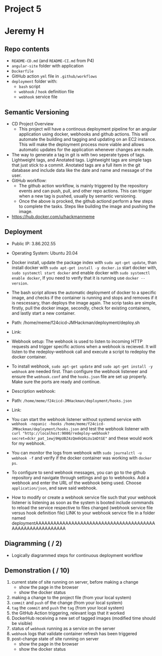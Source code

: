 # Project 5
# Jeremy H

## Repo contents

- `README-CD.md` (and `README-CI.md` from P4)
- `angular-site` folder with application
- `Dockerfile`
- GitHub action `yml` file in `.github/workflows`
- `deployment` folder with:
  - `bash` script
  - `webhook` / `hook` definition file
  - `webhook` service file

## Semantic Versioning

- CD Project Overview
  - This project will have a continous deployment pipeline for an angular application using docker, webhooks and github actions. This will automate the building and tagging and updating on an EC2 instance. This will make the deployment process more viable and allows automatic updates for the application whenever changes are made. 
- The way to generate a tag in git is with two seperate types of tags. Lightweight tags, and Anotated tags. Lightweight tags are simple tags that just stick to a commit. Anotated tags are a full item in the git database and include data like the date and name and message of the user.
- GitHub workflow:
  - The github action workflow, is mainly triggered by the repository events and can push, pull, and other repo actions. This can trigger when a new tag is pushed, usually by semantic versioning. 
  - Once the above is procked, the github actiond perform a few steps to complete the tasks. Steps like building the image and pushing the image.
- https://hub.docker.com/u/hackmanmeme

## Deployment

- Public IP: 3.86.202.55

- Operating System: Ubuntu 20.04

- Docker install, update the package index with `sudo apt-get update`, than install docker with `sudo apt-get install -y docker.io` start docker with, `sudo systemctl start docker` and enable docker with `sudo systemctl enable docker`, If you need to verify that it is running use `docker --version`.

- The bash script allows the automatic deployment of docker to a specific image, and checks if the container is running and stops and removes if it is nescessary, than deploys the image again. The scrip tasks are simple, firstly, pull the docker image, secondly, check for existing containers, and lastly start a new container. 

- Path: /home/meme/f24cicd-JMHackman/deployment/deploy.sh

- Link:

- Webhook setup: The webhook is used to listen to incoming HTTP requests and trigger specific actions when a webhook is recieved. It will listen to the redeploy-webhook call and execute a script to redeploy the docker container.

- To install webhook, `sudo apt-get update` and `sudo apt-get install -y webhook` are needed first. Than configure the webhook listeneer and ensure the `webhook.conf` and the `hooks.json` file are set up properly. Make sure the ports are ready and continue. 

- Description webhook:

- Path: `/home/meme/f24cicd-JMHackman/deployment/hooks.json`

- Link:

- You can start the webhook listener without systemd service with `webhook -nopanic -hooks /home/meme/f24cicd-JMHackman/deployment/hooks.json` and test the webhook listener with `curl "http://localhost:9000/redeploy-webhook?secret=dckr_pat_1ewj9HpUBZ4zQm4kQ4LUu1mDtGE"` and these would work for my webhook.

- You can monitor the logs from webhook with `sudo journalctl -u webhook -f` and verify if the docker container was working with `docker ps`. 

- To configure to send webhook messages, you can go to the github repository and navigate through settings and go to webhooks. Add a webhook and enter the URL of the webhook being used. Choose `application/json`, and save said webhook.

- How to modify or create a webhook service file such that your webhook listener is listening as soon as the system is booted
include commands to reload the service respective to files changed (webhook service file versus hook definition file)
LINK to your webhook service file in a folder named deploymentAAAAAAAAAAAAAAAAAAAAAAAAAAAAAAAAAAAAAAAAAAAAAAAAAAAAAAAAAA 
## Diagramming ( / 2)

- Logically diagrammed steps for continuous deployment workflow

## Demonstration ( / 10)

1. current state of site running on server, before making a change
    - show the page in the browser
    - show the docker status
2. making a change to the project file (from your local system)
3. `commit` and `push` of the change (from your local system)
4. `tag` the `commit` and `push` the `tag` (from your local system)
5. the GitHub Action triggering, relevant logs that it worked
6. DockerHub receiving a new set of tagged images (modified time should be visible)
7. status of `webhook` running as a service on the server
8. `webhook` logs that validate container refresh has been triggered
9. post-change state of site running on server
    - show the page in the browser
    - show the docker status
